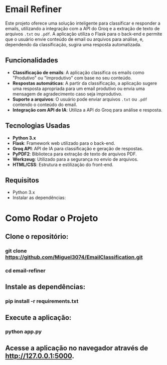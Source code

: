 # Email Refiner

Este projeto oferece uma solução inteligente para classificar e responder a emails, utilizando a integração com a API do Groq e a extração de texto de arquivos `.txt` ou `.pdf`. A aplicação utiliza o Flask para o back-end e permite que o usuário envie conteúdo de email ou arquivos para análise, e, dependendo da classificação, sugira uma resposta automatizada.

## Funcionalidades

- **Classificação de emails**: A aplicação classifica os emails como "Produtivo" ou "Improdutivo" com base no seu conteúdo.
- **Respostas automáticas**: A partir da classificação, a aplicação sugere uma resposta apropriada para um email produtivo ou envia uma mensagem de agradecimento caso seja improdutivo.
- **Suporte a arquivos**: O usuário pode enviar arquivos `.txt` ou `.pdf` contendo o conteúdo do email.
- **Integração com API de IA**: Utiliza a API do Groq para análise e resposta.

## Tecnologias Usadas

- **Python 3.x**
- **Flask**: Framework web utilizado para o back-end.
- **Groq API**: API de IA para classificação e geração de respostas.
- **PyPDF2**: Biblioteca para extração de texto de arquivos PDF.
- **Werkzeug**: Utilizado para a segurança no envio de arquivos.
- **HTML/CSS**: Estrutura e estilização do front-end.

## Requisitos

- Python 3.x
- Instalar as dependências:

# Como Rodar o Projeto

## Clone o repositório:

### git clone https://github.com/Miguel3074/EmailClassification.git
### cd email-refiner

## Instale as dependências:

### pip install -r requirements.txt

## Execute a aplicação:

### python app.py

## Acesse a aplicação no navegador através de http://127.0.0.1:5000.
